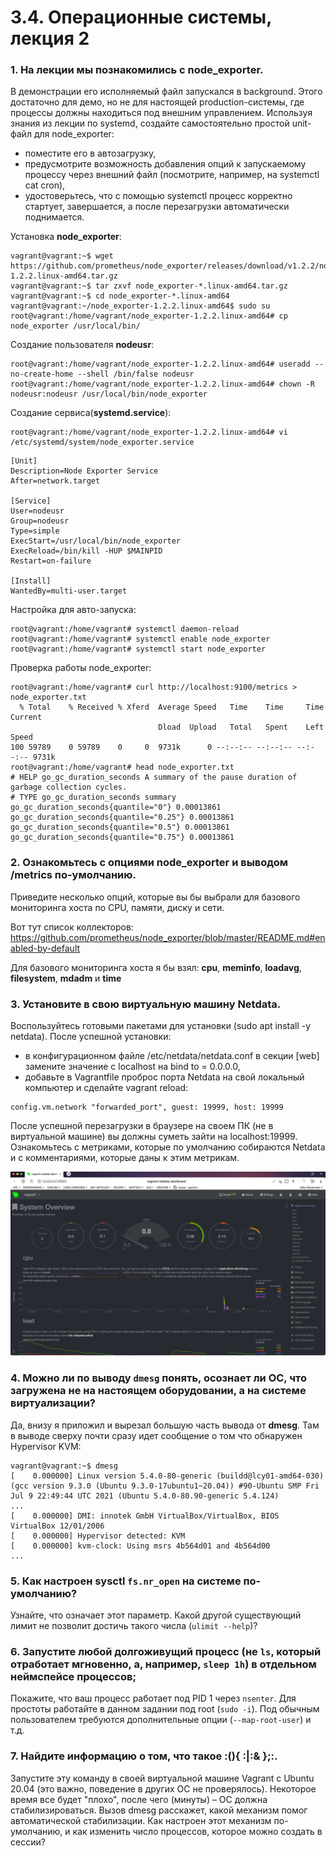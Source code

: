 # 3.4. Операционные системы, лекция 2

### 1. На лекции мы познакомились с node_exporter. 
В демонстрации его исполняемый файл запускался в background. Этого достаточно для демо,
но не для настоящей production-системы, где процессы должны находиться под внешним 
управлением. Используя знания из лекции по systemd, создайте самостоятельно простой
unit-файл для node_exporter:

* поместите его в автозагрузку,
* предусмотрите возможность добавления опций к запускаемому процессу через внешний файл (посмотрите, например, на systemctl cat cron),
* удостоверьтесь, что с помощью systemctl процесс корректно стартует, завершается, а после перезагрузки автоматически поднимается.

Установка **node_exporter**:

```commandline
vagrant@vagrant:~$ wget https://github.com/prometheus/node_exporter/releases/download/v1.2.2/node_exporter-1.2.2.linux-amd64.tar.gz
vagrant@vagrant:~$ tar zxvf node_exporter-*.linux-amd64.tar.gz
vagrant@vagrant:~$ cd node_exporter-*.linux-amd64
vagrant@vagrant:~/node_exporter-1.2.2.linux-amd64$ sudo su
root@vagrant:/home/vagrant/node_exporter-1.2.2.linux-amd64# cp node_exporter /usr/local/bin/
```

Создание пользователя **nodeusr**:
```commandline
root@vagrant:/home/vagrant/node_exporter-1.2.2.linux-amd64# useradd --no-create-home --shell /bin/false nodeusr
root@vagrant:/home/vagrant/node_exporter-1.2.2.linux-amd64# chown -R nodeusr:nodeusr /usr/local/bin/node_exporter
```

Создание сервиса(**systemd.service**):
```commandline
root@vagrant:/home/vagrant/node_exporter-1.2.2.linux-amd64# vi /etc/systemd/system/node_exporter.service
```

```commandline
[Unit]
Description=Node Exporter Service
After=network.target

[Service]
User=nodeusr
Group=nodeusr
Type=simple
ExecStart=/usr/local/bin/node_exporter
ExecReload=/bin/kill -HUP $MAINPID
Restart=on-failure

[Install]
WantedBy=multi-user.target
```

Настройка для авто-запуска:

```commandline
root@vagrant:/home/vagrant# systemctl daemon-reload
root@vagrant:/home/vagrant# systemctl enable node_exporter
root@vagrant:/home/vagrant# systemctl start node_exporter
```

Проверка работы node_exporter:

```commandline
root@vagrant:/home/vagrant# curl http://localhost:9100/metrics > node_exporter.txt
  % Total    % Received % Xferd  Average Speed   Time    Time     Time  Current
                                 Dload  Upload   Total   Spent    Left  Speed
100 59789    0 59789    0     0  9731k      0 --:--:-- --:--:-- --:--:-- 9731k
root@vagrant:/home/vagrant# head node_exporter.txt
# HELP go_gc_duration_seconds A summary of the pause duration of garbage collection cycles.
# TYPE go_gc_duration_seconds summary
go_gc_duration_seconds{quantile="0"} 0.00013861
go_gc_duration_seconds{quantile="0.25"} 0.00013861
go_gc_duration_seconds{quantile="0.5"} 0.00013861
go_gc_duration_seconds{quantile="0.75"} 0.00013861
```


### 2. Ознакомьтесь с опциями node_exporter и выводом /metrics по-умолчанию. 
Приведите несколько опций, которые вы бы выбрали для базового мониторинга хоста по CPU, памяти, диску и сети.

Вот тут список коллекторов: https://github.com/prometheus/node_exporter/blob/master/README.md#enabled-by-default

Для базового мониторинга хоста я бы взял: **cpu**, **meminfo**, **loadavg**, **filesystem**, **mdadm** и **time**

### 3. Установите в свою виртуальную машину Netdata.
Воспользуйтесь готовыми пакетами для установки (sudo apt install -y netdata). После успешной установки:

* в конфигурационном файле /etc/netdata/netdata.conf в секции [web] замените значение с localhost на bind to = 0.0.0.0,
* добавьте в Vagrantfile проброс порта Netdata на свой локальный компьютер и сделайте vagrant reload:

```commandline
config.vm.network "forwarded_port", guest: 19999, host: 19999
```

После успешной перезагрузки в браузере на своем ПК (не в виртуальной машине) вы должны суметь зайти на localhost:19999. Ознакомьтесь с метриками, которые по умолчанию собираются Netdata и с комментариями, которые даны к этим метрикам.

![Netdata Metrics](netdata-metrics.png)


### 4. Можно ли по выводу `dmesg` понять, осознает ли ОС, что загружена не на настоящем оборудовании, а на системе виртуализации?

Да, внизу я приложил и вырезал большую часть вывода от **dmesg**.
Там в выводе сверху почти сразу идет сообщение о том что обнаружен Hypervisor KVM:

```commandline
vagrant@vagrant:~$ dmesg
[    0.000000] Linux version 5.4.0-80-generic (buildd@lcy01-amd64-030) (gcc version 9.3.0 (Ubuntu 9.3.0-17ubuntu1~20.04)) #90-Ubuntu SMP Fri Jul 9 22:49:44 UTC 2021 (Ubuntu 5.4.0-80.90-generic 5.4.124)
...
[    0.000000] DMI: innotek GmbH VirtualBox/VirtualBox, BIOS VirtualBox 12/01/2006
[    0.000000] Hypervisor detected: KVM
[    0.000000] kvm-clock: Using msrs 4b564d01 and 4b564d00
...
```


### 5. Как настроен sysctl `fs.nr_open` на системе по-умолчанию? 
Узнайте, что означает этот параметр. Какой другой существующий лимит не позволит 
достичь такого числа (`ulimit --help`)?

### 6. Запустите любой долгоживущий процесс (не `ls`, который отработает мгновенно, а, например, `sleep 1h`) в отдельном неймспейсе процессов;
Покажите, что ваш процесс работает под PID 1 через `nsenter`.
Для простоты работайте в данном задании под root (`sudo -i`). 
Под обычным пользователем требуются дополнительные опции (`--map-root-user`) и т.д.

### 7. Найдите информацию о том, что такое :(){ :|:& };:. 
Запустите эту команду в своей виртуальной машине Vagrant с Ubuntu 20.04 (это важно, поведение в других ОС не проверялось). 
Некоторое время все будет "плохо", после чего (минуты) – ОС должна стабилизироваться. 
Вызов dmesg расскажет, какой механизм помог автоматической стабилизации. 
Как настроен этот механизм по-умолчанию, и как изменить число процессов, 
которое можно создать в сессии?
